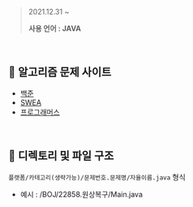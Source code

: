 > 2021.12.31 ~  
> 
> **사용 언어 : JAVA**
<br>

## 📙 알고리즘 문제 사이트
- [백준](https://www.acmicpc.net/)
- [SWEA](https://swexpertacademy.com/main/main.do)
- [프로그래머스](https://programmers.co.kr/learn/challenges)
<br>  

## 🌱 디렉토리 및 파일 구조
`플랫폼/카테고리(생략가능)/문제번호.문제명/자율이름.java` 형식
- 예시 : /BOJ/22858.원상복구/Main.java
<br>  